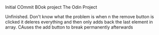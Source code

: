 Initial COmmit
BOok project The Odin Project

Unfinished. Don't know what the problem is when n the remove button is clicked
it deleres everything and then only adds back the last element in array. CAuses the add button to break permanently afterwards
